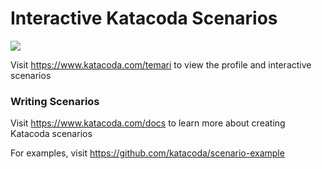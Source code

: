 # Interactive Katacoda Scenarios

[![](http://shields.katacoda.com/katacoda/temari/count.svg)](https://www.katacoda.com/temari "Get your profile on Katacoda.com")

Visit https://www.katacoda.com/temari to view the profile and interactive scenarios

### Writing Scenarios
Visit https://www.katacoda.com/docs to learn more about creating Katacoda scenarios

For examples, visit https://github.com/katacoda/scenario-example
